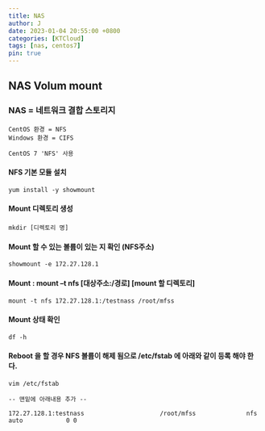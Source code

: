 ```yaml
---
title: NAS
author: J
date: 2023-01-04 20:55:00 +0800
categories: [KTCloud]
tags: [nas, centos7]
pin: true
---
```



## NAS Volum mount

### NAS = 네트워크 결합 스토리지
```
CentOS 환경 = NFS
Windows 환경 = CIFS
```
```
CentOS 7 'NFS' 사용
```

#### NFS 기본 모듈 설치
```
yum install -y showmount
```

#### Mount 디렉토리 생성
```
mkdir [디렉토리 명]
```

#### Mount 할 수 있는 볼륨이 있는 지 확인 (NFS주소)
```
showmount -e 172.27.128.1
```

#### Mount : mount –t nfs [대상주소:/경로] [mount 할 디렉토리]
```
mount -t nfs 172.27.128.1:/testnass /root/mfss
```

#### Mount 상태 확인
```
df -h
```

#### Reboot 을 할 경우 NFS 볼륨이 해제 됨으로 /etc/fstab 에 아래와 같이 등록 해야 한다.
```
vim /etc/fstab

-- 맨밑에 아래내용 추가 --

172.27.128.1:testnass                     /root/mfss              nfs     auto            0 0
```